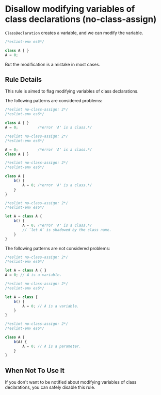 # Disallow modifying variables of class declarations (no-class-assign)

`ClassDeclaration` creates a variable, and we can modify the variable.

```js
/*eslint-env es6*/

class A { }
A = 0;
```

But the modification is a mistake in most cases.

## Rule Details

This rule is aimed to flag modifying variables of class declarations.

The following patterns are considered problems:

```js
/*eslint no-class-assign: 2*/
/*eslint-env es6*/

class A { }
A = 0;         /*error 'A' is a class.*/
```

```js
/*eslint no-class-assign: 2*/
/*eslint-env es6*/

A = 0;         /*error 'A' is a class.*/
class A { }
```

```js
/*eslint no-class-assign: 2*/
/*eslint-env es6*/

class A {
    b() {
        A = 0; /*error 'A' is a class.*/
    }
}
```

```js
/*eslint no-class-assign: 2*/
/*eslint-env es6*/

let A = class A {
    b() {
        A = 0; /*error 'A' is a class.*/
        // `let A` is shadowed by the class name.
    }
}
```

The following patterns are not considered problems:

```js
/*eslint no-class-assign: 2*/
/*eslint-env es6*/

let A = class A { }
A = 0; // A is a variable.
```

```js
/*eslint no-class-assign: 2*/
/*eslint-env es6*/

let A = class {
    b() {
        A = 0; // A is a variable.
    }
}
```

```js
/*eslint no-class-assign: 2*/
/*eslint-env es6*/

class A {
    b(A) {
        A = 0; // A is a parameter.
    }
}
```

## When Not To Use It

If you don't want to be notified about modifying variables of class declarations, you can safely disable this rule.
